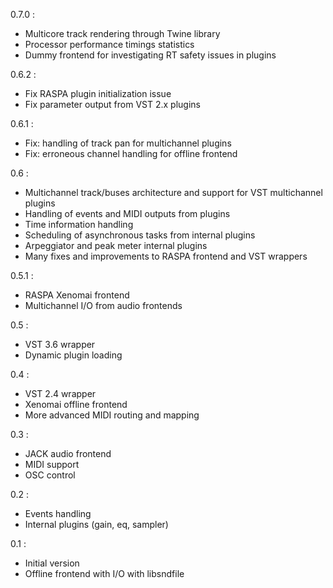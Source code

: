 0.7.0 :

  * Multicore track rendering through Twine library
  * Processor performance timings statistics
  * Dummy frontend for investigating RT safety issues in plugins

0.6.2 :

  * Fix RASPA plugin initialization issue
  * Fix parameter output from VST 2.x plugins

0.6.1 :

  * Fix: handling of track pan for multichannel plugins
  * Fix: erroneous channel handling for offline frontend

0.6 :

  * Multichannel track/buses architecture and support for VST multichannel plugins
  * Handling of events and MIDI outputs from plugins
  * Time information handling
  * Scheduling of asynchronous tasks from internal plugins
  * Arpeggiator and peak meter internal plugins
  * Many fixes and improvements to RASPA frontend and VST wrappers


0.5.1 :

  * RASPA Xenomai frontend
  * Multichannel I/O from audio frontends


0.5 :

  * VST 3.6 wrapper
  * Dynamic plugin loading


0.4 :

  * VST 2.4 wrapper
  * Xenomai offline frontend
  * More advanced MIDI routing and mapping


0.3 :

  * JACK audio frontend
  * MIDI support
  * OSC control


0.2 :

  * Events handling
  * Internal plugins (gain, eq, sampler)


0.1 :

  * Initial version
  * Offline frontend with I/O with libsndfile
